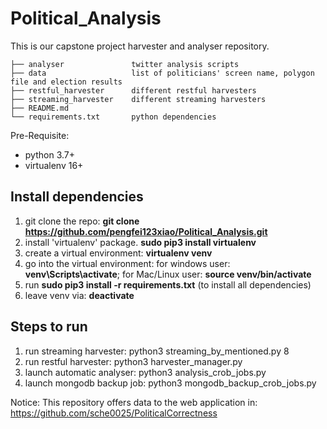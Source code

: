 # Political_Analysis

This is our capstone project harvester and analyser repository.
```
├── analyser               twitter analysis scripts
├── data                   list of politicians' screen name, polygon file and election results
├── restful_harvester      different restful harvesters
├── streaming_harvester    different streaming harvesters
├── README.md
└── requirements.txt       python dependencies
```


Pre-Requisite:
  - python 3.7+
  - virtualenv 16+

## Install dependencies
1. git clone the repo: **git clone https://github.com/pengfei123xiao/Political_Analysis.git**
2. install 'virtualenv' package. **sudo pip3 install virtualenv**
3. create a virtual environment: **virtualenv venv**
4. go into the virtual environment: for windows user: **venv\Scripts\activate**; for Mac/Linux user: **source venv/bin/activate**
5. run **sudo pip3 install -r requirements.txt** (to install all dependencies)
6. leave venv via: **deactivate**

## Steps to run
1. run streaming harvester: python3 streaming_by_mentioned.py 8
2. run restful harvester: python3 harvester_manager.py
3. launch automatic analyser: python3 analysis_crob_jobs.py
4. launch mongodb backup job: python3 mongodb_backup_crob_jobs.py

Notice: This repository offers data to the web application in:
https://github.com/sche0025/PoliticalCorrectness
